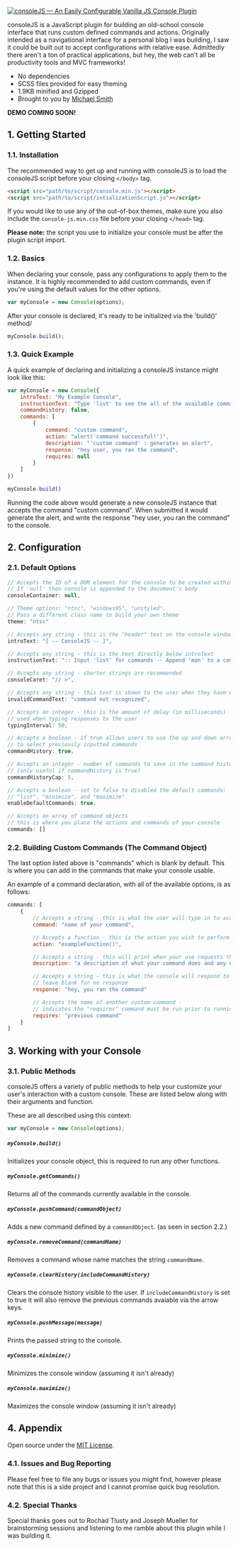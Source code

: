 [![consoleJS — An Easily Configurable Vanilla JS Console Plugin](http://eightnine.co/consoleJS/assets/git-header.png)](#)

consoleJS is a JavaScript plugin for building an old-school console interface that runs custom defined commands and actions. Originally intended as a navigational interface for a personal blog I was building, I saw it could be built out to accept configurations with relative ease. Admittedly there aren't a ton of practical applications, but hey, the web can't all be productivity tools and MVC frameworks!

- No dependencies
- SCSS files provided for easy theming
- 1.9KB minified and Gzipped
- Brought to you by [Michael Smith](http://www.eightnine.co/smith)

**DEMO COMING SOON!**

## 1. Getting Started

### 1.1. Installation

The recommended way to get up and running with consoleJS is to load the consoleJS script before your closing `</body>` tag.

```html
<script src="path/to/script/console.min.js"></script>
<script src="path/to/script/intializationScript.js"></script>
```

If you would like to use any of the out-of-box themes, make sure you also include the `console-js.min.css` file before your closing `</head>` tag.

**Please note:** the script you use to initialize your console must be after the plugin script import.


### 1.2. Basics

When declaring your console, pass any configurations to apply them to the instance. It is highly recommended to add custom commands, even if you're using the default values for the other options.

```js
var myConsole = new Console(options);
```

After your console is declared, it's ready to be initialized via the 'build()' method/

```js
myConsole.build();
```

### 1.3. Quick Example

A quick example of declaring and initializing a consoleJS instance might look like this:

```js
var myConsole = new Console({
	introText: "My Example Console",
	instructionText: "Type 'list' to see the all of the available commands",
	commandHistory: false,
	commands: [
		{
			command: "custom command",
			action: "alert('command successful!')",
			description: "'custom command' : generates an alert",
			response: "hey user, you ran the command",
			requires: null
		}
	]
})

myConsole.build()
```

Running the code above would generate a new consoleJS instance that accepts the command "custom command". When submitted it would generate the alert, and write the response "hey user, you ran the command" to the console.



## 2. Configuration

### 2.1. Default Options
```js
// Accepts the ID of a DOM element for the console to be created within
// If 'null' then console is appended to the document's body
consoleContainer: null,

// Theme options: "ntsc", "windows95", "unstyled".
// Pass a different class name to build your own theme
theme: "ntsc"

// Accepts any string - this is the "header" text on the console window
introText: "[ -- ConsoleJS -- ]",

// Accepts any string - this is the text directly below introText
instructionText: ":: Input 'list' for commands -- Append 'man' to a command for description ::",

// Accepts any string - shorter strings are recommended
consoleCaret: "// >",

// Accepts any string - this text is shown to the user when they have entered an invalid command
invalidCommandText: "command not recognized",

// Accepts an integer - this is the amount of delay (in milliseconds)
// used when typing responses to the user
typingInterval: 50,

// Accepts a boolean - if true allows users to use the up and down arrow keys
// to select previously inputted commands
commandHistory: true,

// Accepts an integer - number of commands to save in the command history
// (only useful if commandHistory is true)
commandHistoryCap: 5,

// Accepts a boolean - set to false to disabled the default commands:
// "list", "minimize", and "maximize"
enableDefaultCommands: true,

// Accepts an array of command objects
// this is where you place the actions and commands of your console
commands: []

```

### 2.2. Building Custom Commands (The Command Object)

The last option listed above is "commands" which is blank by default. This is where you can add in the commands that make your console usable.

An example of a command declaration, with all of the available options, is as follows:

```js
commands: [
	{
		// Accepts a string - this is what the user will type in to access your command
		command: "name of your command",

		// Accepts a function - this is the action you wish to perform when the user runs the command
		action: "exampleFunction()",

		// Accepts a string - this will print when your use requests the man page for this command
		description: "a description of what your command does and any other useful information",

		// Accepts a string - this is what the console will respond to the user with
		// leave blank for no response
		response: "hey, you ran the command"

		// Accepts the name of another custom command -
		// indicates the "requires" command must be run prior to running this command
		requires: "previous command"
	}
]
```

## 3. Working with your Console

### 3.1. Public Methods

consoleJS offers a variety of public methods to help your customize your user's interaction with a custom console. These are listed below along with their arguments and function.

These are all described using this context:
```js
var myConsole = new Console(options);
```

##### `myConsole.build()`

Initializes your console object, this is required to run any other functions.

##### `myConsole.getCommands()`

Returns all of the commands currently available in the console.

##### `myConsole.pushCommand(commandObject)`

Adds a new command defined by a `commandObject`. (as seen in section 2.2.)

##### `myConsole.removeCommand(commandName)`

Removes a command whose name matches the string `commandName`.

##### `myConsole.clearHistory(includeCommandHistory)`

Clears the console history visible to the user. If `includeCommandHistory` is set to true it will also remove the previous commands avaiable via the arrow keys.

##### `myConsole.pushMessage(message)`

Prints the passed string to the console.

##### `myConsole.minimize()`

Minimizes the console window (assuming it isn't already)

##### `myConsole.maximize()`

Maximizes the console window (assuming it isn't already)

## 4. Appendix
Open source under the [MIT License](https://github.com/michael-eightnine/consoleJS/blob/master/LICENSE.md).

### 4.1. Issues and Bug Reporting
Please feel free to file any bugs or issues you might find, however please note that this is a side project and I cannot promise quick bug resolution.

### 4.2. Special Thanks
Special thanks goes out to Rochad Tlusty and Joseph Mueller for brainstorming sessions and listening to me ramble about this plugin while I was building it.

